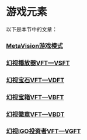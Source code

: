# 游戏元素

以下是本节中的文章：

### [MetaVision游戏模式](metavision-you-xi-mo-shi.md)

### [幻视播放器VFT—VSFT](huan-shi-bo-fang-qi-vftvsft.md)

### [幻视宝石VFT—VDFT](huan-shi-bao-shi-vftvdft.md)

### [幻视宝箱VFT—VBFT](huan-shi-bao-xiang-vftvbft.md)

### [幻视徽章VFT—VBDT](huan-shi-hui-zhang-vftvbdt.md)

### [幻视IGO投资者VFT—VGFT](huan-shi-igo-tou-zi-zhe-vftvgft.md)
